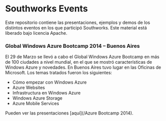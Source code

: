 Southworks Events
===

Este repositorio contiene las presentaciones, ejemplos y demos de los distintos eventos en los que participó Southworks. Este material está liberado bajo licencia Apache.
 
### Global Windows Azure Bootcamp 2014 – Buenos Aires ###
 
El 29 de Marzo se llevó a cabo el Global Windows Azure Bootcamp en más de 100 ciudades a nivel mundial, en el que se mostró características de Windows Azure y novedades. En Buenos Aires tuvo lugar en las Oficinas de Microsoft. Los temas tratados fueron los siguientes:
 
* Cómo empezar con Windows Azure 
* Azure Websites
* Infrastructura en Windows Azure
* Windows Azure Storage
* Azure Mobile Services
 
Pueden ver las presentaciones [aquí](/Azure Bootcamp 2014).
